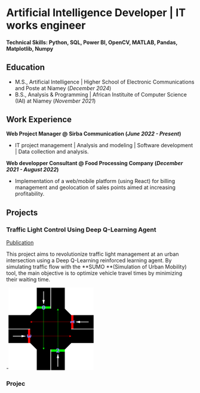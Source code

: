 # Artificial Intelligence Developer | IT works engineer

#### Technical Skills: Python, SQL, Power BI, OpenCV, MATLAB, Pandas, Matplotlib, Numpy

## Education

- M.S., Artificial Intelligence | Higher School of Electronic Communications and Poste at Niamey (_December 2024_)
- B.S., Analysis & Programming | African Instituite of Computer Science (IAI) at Niamey (_November 2021_)

## Work Experience

**Web Project Manager @ Sirba Communication (_June 2022 - Present_)**

- IT project management | Analysis and modeling | Software development | Data collection and analysis.

**Web developper Consultant @ Food Processing Company (_December 2021 - August 2022_)**

- Implementation of a web/mobile platform (using React) for billing management and geolocation of sales points aimed at increasing profitability.

## Projects

### Traffic Light Control Using Deep Q-Learning Agent

[Publication](https://www.mdpi.com/1424-8220/22/8/3048)

This project aims to revolutionize traffic light management at an urban intersection using a Deep Q-Learning reinforced learning agent. By simulating traffic flow with the **SUMO **(Simulation of Urban Mobility) tool, the main objective is to optimize vehicle travel times by minimizing their waiting time.

-![Traffic Control Light](./assets/img/Traffic-Control-Light.png "Traffic Control Light")

### Projec
